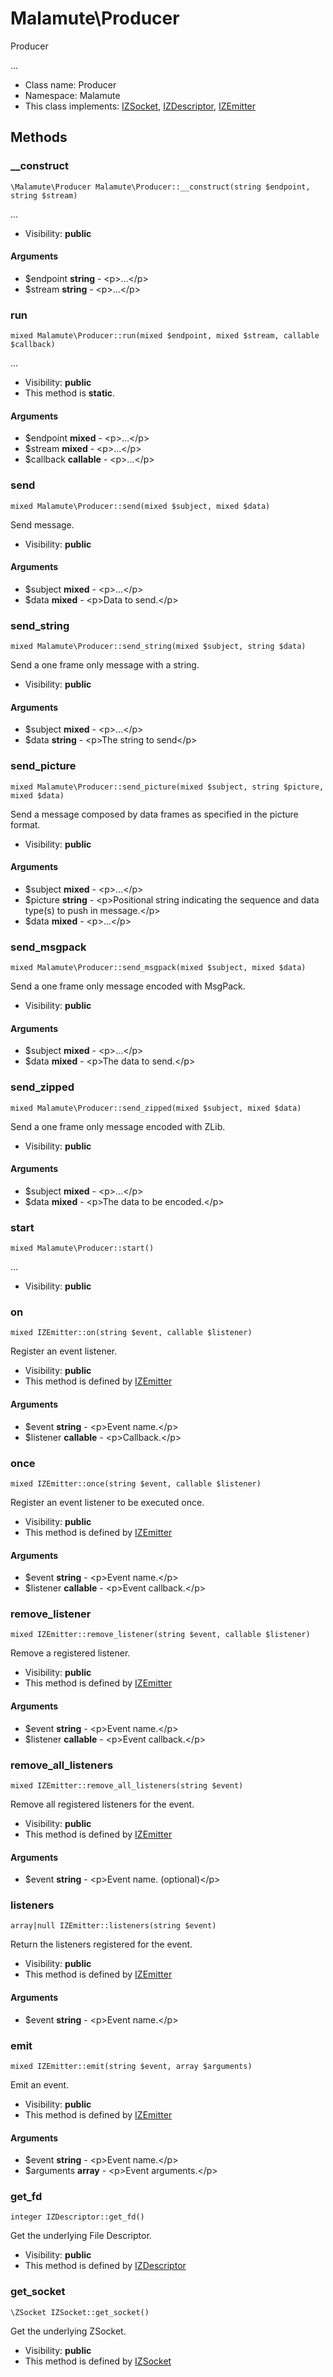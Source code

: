 Malamute\Producer
===============

Producer

...


* Class name: Producer
* Namespace: Malamute
* This class implements: [IZSocket](IZSocket.md), [IZDescriptor](IZDescriptor.md), [IZEmitter](IZEmitter.md)






Methods
-------


### __construct

    \Malamute\Producer Malamute\Producer::__construct(string $endpoint, string $stream)



...

* Visibility: **public**


#### Arguments
* $endpoint **string** - &lt;p&gt;...&lt;/p&gt;
* $stream **string** - &lt;p&gt;...&lt;/p&gt;



### run

    mixed Malamute\Producer::run(mixed $endpoint, mixed $stream, callable $callback)



...

* Visibility: **public**
* This method is **static**.


#### Arguments
* $endpoint **mixed** - &lt;p&gt;...&lt;/p&gt;
* $stream **mixed** - &lt;p&gt;...&lt;/p&gt;
* $callback **callable** - &lt;p&gt;...&lt;/p&gt;



### send

    mixed Malamute\Producer::send(mixed $subject, mixed $data)

Send message.



* Visibility: **public**


#### Arguments
* $subject **mixed** - &lt;p&gt;...&lt;/p&gt;
* $data **mixed** - &lt;p&gt;Data to send.&lt;/p&gt;



### send_string

    mixed Malamute\Producer::send_string(mixed $subject, string $data)

Send a one frame only message with a string.



* Visibility: **public**


#### Arguments
* $subject **mixed** - &lt;p&gt;...&lt;/p&gt;
* $data **string** - &lt;p&gt;The string to send&lt;/p&gt;



### send_picture

    mixed Malamute\Producer::send_picture(mixed $subject, string $picture, mixed $data)

Send a message composed by data frames as specified in the picture format.



* Visibility: **public**


#### Arguments
* $subject **mixed** - &lt;p&gt;...&lt;/p&gt;
* $picture **string** - &lt;p&gt;Positional string indicating the sequence and data type(s) to push in message.&lt;/p&gt;
* $data **mixed** - &lt;p&gt;...&lt;/p&gt;



### send_msgpack

    mixed Malamute\Producer::send_msgpack(mixed $subject, mixed $data)

Send a one frame only message encoded with MsgPack.



* Visibility: **public**


#### Arguments
* $subject **mixed** - &lt;p&gt;...&lt;/p&gt;
* $data **mixed** - &lt;p&gt;The data to send.&lt;/p&gt;



### send_zipped

    mixed Malamute\Producer::send_zipped(mixed $subject, mixed $data)

Send a one frame only message encoded with ZLib.



* Visibility: **public**


#### Arguments
* $subject **mixed** - &lt;p&gt;...&lt;/p&gt;
* $data **mixed** - &lt;p&gt;The data to be encoded.&lt;/p&gt;



### start

    mixed Malamute\Producer::start()



...

* Visibility: **public**




### on

    mixed IZEmitter::on(string $event, callable $listener)

Register an event listener.



* Visibility: **public**
* This method is defined by [IZEmitter](IZEmitter.md)


#### Arguments
* $event **string** - &lt;p&gt;Event name.&lt;/p&gt;
* $listener **callable** - &lt;p&gt;Callback.&lt;/p&gt;



### once

    mixed IZEmitter::once(string $event, callable $listener)

Register an event listener to be executed once.



* Visibility: **public**
* This method is defined by [IZEmitter](IZEmitter.md)


#### Arguments
* $event **string** - &lt;p&gt;Event name.&lt;/p&gt;
* $listener **callable** - &lt;p&gt;Event callback.&lt;/p&gt;



### remove_listener

    mixed IZEmitter::remove_listener(string $event, callable $listener)

Remove a registered listener.



* Visibility: **public**
* This method is defined by [IZEmitter](IZEmitter.md)


#### Arguments
* $event **string** - &lt;p&gt;Event name.&lt;/p&gt;
* $listener **callable** - &lt;p&gt;Event callback.&lt;/p&gt;



### remove_all_listeners

    mixed IZEmitter::remove_all_listeners(string $event)

Remove all registered listeners for the event.



* Visibility: **public**
* This method is defined by [IZEmitter](IZEmitter.md)


#### Arguments
* $event **string** - &lt;p&gt;Event name. (optional)&lt;/p&gt;



### listeners

    array|null IZEmitter::listeners(string $event)

Return the listeners registered for the event.



* Visibility: **public**
* This method is defined by [IZEmitter](IZEmitter.md)


#### Arguments
* $event **string** - &lt;p&gt;Event name.&lt;/p&gt;



### emit

    mixed IZEmitter::emit(string $event, array $arguments)

Emit an event.



* Visibility: **public**
* This method is defined by [IZEmitter](IZEmitter.md)


#### Arguments
* $event **string** - &lt;p&gt;Event name.&lt;/p&gt;
* $arguments **array** - &lt;p&gt;Event arguments.&lt;/p&gt;



### get_fd

    integer IZDescriptor::get_fd()

Get the underlying File Descriptor.



* Visibility: **public**
* This method is defined by [IZDescriptor](IZDescriptor.md)




### get_socket

    \ZSocket IZSocket::get_socket()

Get the underlying ZSocket.



* Visibility: **public**
* This method is defined by [IZSocket](IZSocket.md)




